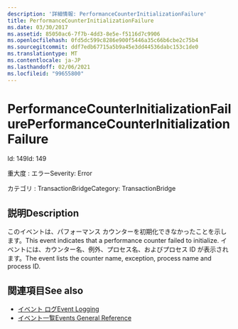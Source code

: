 ```yaml
---
description: '詳細情報: PerformanceCounterInitializationFailure'
title: PerformanceCounterInitializationFailure
ms.date: 03/30/2017
ms.assetid: 85050ac6-7f7b-4dd3-8e5e-f5116d7c9906
ms.openlocfilehash: 0fd5dc599c8286e900f5446a35c66b6cbe2c75b4
ms.sourcegitcommit: ddf7edb67715a5b9a45e3dd44536dabc153c1de0
ms.translationtype: MT
ms.contentlocale: ja-JP
ms.lasthandoff: 02/06/2021
ms.locfileid: "99655800"
---
```

# <a name="performancecounterinitializationfailure"></a><span data-ttu-id="21281-103">PerformanceCounterInitializationFailure</span><span class="sxs-lookup"><span data-stu-id="21281-103">PerformanceCounterInitializationFailure</span></span>

<span data-ttu-id="21281-104">Id: 149</span><span class="sxs-lookup"><span data-stu-id="21281-104">Id: 149</span></span>  
  
 <span data-ttu-id="21281-105">重大度 : エラー</span><span class="sxs-lookup"><span data-stu-id="21281-105">Severity: Error</span></span>  
  
 <span data-ttu-id="21281-106">カテゴリ : TransactionBridge</span><span class="sxs-lookup"><span data-stu-id="21281-106">Category: TransactionBridge</span></span>  
  
## <a name="description"></a><span data-ttu-id="21281-107">説明</span><span class="sxs-lookup"><span data-stu-id="21281-107">Description</span></span>  

 <span data-ttu-id="21281-108">このイベントは、パフォーマンス カウンターを初期化できなかったことを示します。</span><span class="sxs-lookup"><span data-stu-id="21281-108">This event indicates that a performance counter failed to initialize.</span></span> <span data-ttu-id="21281-109">イベントには、カウンター名、例外、プロセス名、およびプロセス ID が表示されます。</span><span class="sxs-lookup"><span data-stu-id="21281-109">The event lists the counter name, exception, process name and process ID.</span></span>  
  
## <a name="see-also"></a><span data-ttu-id="21281-110">関連項目</span><span class="sxs-lookup"><span data-stu-id="21281-110">See also</span></span>

- [<span data-ttu-id="21281-111">イベント ログ</span><span class="sxs-lookup"><span data-stu-id="21281-111">Event Logging</span></span>](index.md)
- [<span data-ttu-id="21281-112">イベント一覧</span><span class="sxs-lookup"><span data-stu-id="21281-112">Events General Reference</span></span>](events-general-reference.md)
